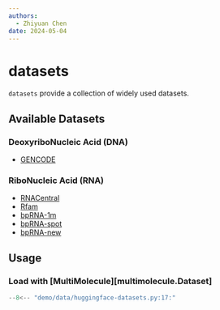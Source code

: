 ```yaml
---
authors:
  - Zhiyuan Chen
date: 2024-05-04
---
```


# datasets

`datasets` provide a collection of widely used datasets.

## Available Datasets

### DeoxyriboNucleic Acid (DNA)

- [GENCODE](gencode)

### RiboNucleic Acid (RNA)

- [RNACentral](rnacentral)
- [Rfam](rfam)
- [bpRNA-1m](bprna)
- [bpRNA-spot](bprna-spot)
- [bpRNA-new](bprna-new)

## Usage

### Load with [MultiMolecule][multimolecule.Dataset]

```python
--8<-- "demo/data/huggingface-datasets.py:17:"
```
